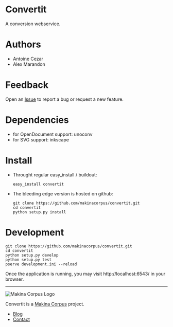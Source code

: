 Convertit
=========

A conversion webservice.

Authors
========

  * Antoine Cezar
  * Alex Marandon

Feedback
========

Open an [Issue](https://github.com/makinacorpus/convertit/issues) to report a bug or request a new feature.

Dependencies
============

  * for OpenDocument support: unoconv
  * for SVG support: inkscape

Install
=======

  * Throught regular easy_install / buildout:

      ```
      easy_install convertit
      ```

  * The bleeding edge version is hosted on github:

      ```
      git clone https://github.com/makinacorpus/convertit.git
      cd convertit
      python setup.py install
      ```

Development
===========

```
git clone https://github.com/makinacorpus/convertit.git
cd convertit
python setup.py develop
python setup.py test
pserve development.ini --reload
```

Once the application is running, you may visit http://localhost:6543/ in your browser.

---
![Makina Corpus Logo](http://depot.makina-corpus.org/public/logo.gif "Makina Corpus")

Convertit is a [Makina Corpus](http://www.makina-corpus.com) project.

  * [Blog](http://www.makina-corpus.org)
  * [Contact](mailto:python@makina-corpus.org)
